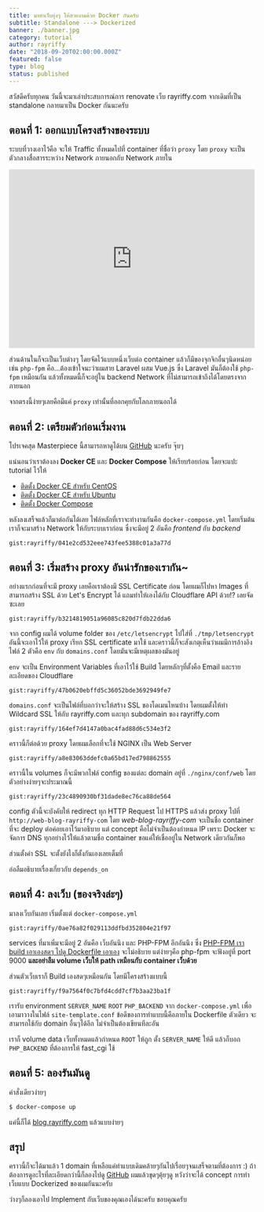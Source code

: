 ```yaml
---
title: มาทำเว็บยุ่งๆ ให้สวยงามด้วย Docker กันครับ
subtitle: Standalone ---> Dockerized
banner: ./banner.jpg
category: tutorial
author: rayriffy
date: "2018-09-20T02:00:00.000Z"
featured: false
type: blog
status: published
---
```


สวัสดีครับทุกคน วันนี้จะมาเล่าประสบการณ์การ renovate เว็บ rayriffy.com จากเดิมที่เป็น standalone กลายมาเป็น Docker กันนะครับ

## ตอนที่ 1: ออกแบบโครงสร้างของระบบ

ระบบที่วางเอาไว้คือ จะให้ Traffic ทั้งหมดไปที่ container ที่ชื่อว่า `proxy` โดย `proxy` จะเป็นตัวกลางสื่อสารระหว่าง Network ภายนอกกับ Network ภายใน

<iframe src="https://www.facebook.com/plugins/post.php?href=https%3A%2F%2Fwww.facebook.com%2Frayriffy%2Fposts%2F942521585935258&width=1000" width="500" height="364" style="border:none;overflow:hidden" scrolling="no" frameborder="0" allowTransparency="true" allow="encrypted-media"></iframe>

ส่วนด้านในก็จะเป็นเว็บต่างๆ โดยจัดไว้แบบหนึ่งเว็บต่อ container แล้วก็มีของจุกจิกอื่นๆนิดหน่อยเช่น `php-fpm` คือ...ต้องเข้าใจนะว่าผมสาย Laravel ผสม Vue.js ซึ่ง Laravel มันก็ต้องใช้ `php-fpm` เหมือนกัน แล้วทั้งหมดนี้ก็จะอยู่ใน backend Network ที่ไม่สามารถเข้าถึงได้โดยตรงจากภายนอก

จากตรงนี้ง่ายๆเลยคือมีแค่ `proxy` เท่านั้นที่ออกคุยกับโลกภายนอกได้

## ตอนที่ 2: เตรียมตัวก่อนเริ่มงาน

โปรเจคสุด Masterpiece นี้สามารถหาดูได้บน [GitHub](https://github.com/rayriffy/rayriffy-com) นะครับ จุ๊บๆ

แน่นอนว่าเราต้องลง **Docker CE** และ **Docker Compose** ให้เรียบร้อยก่อน โดยจะแปะ tutorial ไว้ให้

-   [ติดตั้ง Docker CE สำหรับ CentOS](https://docs.docker.com/install/linux/docker-ce/centos)
-   [ติดตั้ง Docker CE สำหรับ Ubuntu](https://docs.docker.com/install/linux/docker-ce/ubuntu)
-   [ติดตั้ง Docker Compose](https://docs.docker.com/compose/install)

หลังลงเสร็จแล้วก็มาต่อกันได้เลย ไฟล์หลักที่เราจะทำงานกันคือ `docker-compose.yml` โดยเริ่มต้นเราก็จะมาสร้าง Network ให้กับระบบเราก่อน ซึ่งจะมีอยู่ 2 อันคือ *frontend* กับ *backend*

`gist:rayriffy/041e2cd532eee743fee5388c01a3a77d`

## ตอนที่ 3: เริ่มสร้าง proxy อันน่ารักของเรากัน~

อย่างแรกก่อนที่จะมี proxy เลยคือเราต้องมี SSL Certificate ก่อน โดยผมก็ไปหา Images ที่สามารถสร้าง SSL ด้วย Let's Encrypt ได้ แถมทำให้เองได้กับ Cloudflare API ด้วย!? เลยจัดซะเลย

`gist:rayriffy/b3214819051a96085c820d7fdb22dda6`

จาก config ผมได้ volume folder ของ `/etc/letsencrypt` ไปใส่ที่ `./tmp/letsencrypt` อันนี้จะเอาไว้ให้ proxy เรียก SSL certificate มาใช้ และคราวนี้ก็จะสังเกตุเห็นว่าผมมีการอ้างอิงไฟล์ 2 ตัวคือ `env` กับ `domains.conf` โดยมันจะมีเหตุผลของมันอยู่

`env` จะเป็น Environment Variables ที่เอาไว้ใช้ Build โดยหลักๆที่ตั้งคือ Email และรายละเอียดของ Cloudflare

`gist:rayriffy/47b0620ebffd5c36052bde3692949fe7`

`domains.conf` จะเป็นไฟล์ที่บอกว่าจะให้สร้าง SSL ของโดเมนไหนบ้าง โดยผมตั้งให้ทำ Wildcard SSL ให้กับ rayriffy.com และทุก subdomain ของ rayriffy.com

`gist:rayriffy/164ef7d4147a0bac4fad88d6c534e3f2`

คราวนี้ก็ต่อด้วย proxy โดยผมเลือกที่จะใช้ NGINX เป็น Web Server

`gist:rayriffy/a8e83063ddefc0a65bd17ed798862555`

คราวนี้ใน volumes ก็จะมีพวกไฟล์ config ของแต่ละ domain อยู่ที่ `./nginx/conf/web` โดยตัวอย่างง่ายๆจะประมาณนี้

`gist:rayriffy/23c4890930bf31dade8ec76ca88de564`

config ตัวนี้จะบังคับให้ redirect ทุก HTTP Request ไป HTTPS แล้วส่ง proxy ไปที่ `http://web-blog-rayriffy-com` โดย *web-blog-rayriffy-com* จะเป็นชื่อ container ที่จะ deploy ต่อค่อยเอาไว้มาอธิบาย แต่ concept คือไม่จำเป็นต้องกำหนด IP เพราะ Docker จะจัดการ DNS ทุกอย่างไว้ให้แล้วตามชื่อ container ขอแค่ให้เชื่ออยู่ใน Network เดียวกันก็พอ

ส่วนตั้งค่า SSL จะตั้งยังไงก็ตั้งกันเองเลยเต็มที่

อ่อลืมอธิบายเรื่องเกี่ยวกับ `depends_on`

## ตอนที่ 4: ลงเว็บ (ของจริงล่ะๆ)

มาลงเว็บกันเลย เริ่มตั้งแต่ `docker-compose.yml`

`gist:rayriffy/0ae76a82f029113ddfbd352804e21f97`

services ที่มาเพิ่มจะมีอยู่ 2 อันคือ เว็บอันนึง และ PHP-FPM อีกอันนึง ซึ่ง [PHP-FPM เรา build เอาเองสดๆ ไปดู Dockerfile เอาเอง](https://github.com/rayriffy/rayriffy-com/tree/master/php-fpm/build/72) จะไม่อธิบาย แต่ง่ายๆคือ php-fpm จะฟังอยู่ที่ port 9000 **และอย่าลืม volume เว็บให้ path เหมือนกับ container เว็บด้วย**

ส่วนตัวเว็บเราก็ Build เองสดๆเหมือนกัน โดยมีโครงสร้างแบบนี้

`gist:rayriffy/f9a7564f0c7bfd4cdd7cf7b3aa23ba1f`

เรารับ environment `SERVER_NAME` `ROOT` `PHP_BACKEND` จาก `docker-compose.yml` เพื่อเอามาวางในไฟล์ `site-template.conf` ข้อดีของการทำแบบนี้คือภายใน Dockerfile ตัวเดียว จะสามารถใช้กับ domain อื่นๆได้อีก ไม่จำเป็นต้องเขียนทีละอัน

เราก็ volume data เว็บทั้งหมดแล้วกำหนด `ROOT` ให้ถูก ตั้ง `SERVER_NAME` ให้ดี แล้วก็บอก `PHP_BACKEND` ที่ต้องการให้ fast_cgi ใช้

## ตอนที่ 5: ลองรันมันดู

คำสั่งเดียวง่ายๆ

```markdown
$ docker-compose up
```

แค่นี้ก็ได้ [blog.rayriffy.com](https://blog.rayriffy.com) แล้วแบบง่ายๆ 

## สรุป

คราวนี้ก็จะได้มาแล้ว 1 domain ที่เหลือแค่ทำแบบเดิมคล้ายๆกันไปเรื่อยๆจนเสร็จตามที่ต้องการ :) ถ้าต้องการดูอะไรที่ละเอียดกว่านี้ก็ลองไปดู [GitHub](https://github.com/rayriffy/rayriffy-com) ผมแล้วขุดๆคุ้ยๆดู หวังว่าจะได้ concept การทำเว็บแบบ Dockerized ของผมกันนะครับ

ว่างๆก็ลองเอาไป Implement กับเว็บของคุณเองได้นะครับ ขอบคุณครับ
